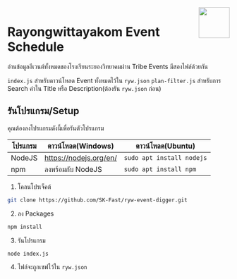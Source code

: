<img style="float: right;" src="https://rayongwit.ac.th/main/images/logo2.png" height="70">

# Rayongwittayakom Event Schedule

อ่านข้อมูลอีเวนต์ทั้งหมดของโรงเรียนระยองวิทยาคมผ่าน Tribe Events
มีสองไฟล์ด้วยกัน

`index.js` สำหรับดาวน์โหลด Event ทั้งหมดไว้ใน `ryw.json`
`plan-filter.js` สำหรับการ Search คำใน Title หรือ Description(ต้องรัน `ryw.json` ก่อน)

## รันโปรแกรม/Setup
คุณต้องลงโปรแกรมดังนี้เพื่อรันตัวโปรแกรม

| โปรแกรม | ดาวน์โหลด(Windows) |ดาวน์โหลด(Ubuntu) |
|--|--|--|
| NodeJS | https://nodejs.org/en/ | `sudo apt install nodejs` |
| npm | ลงพร้อมกับ NodeJS | `sudo apt install npm` |

1. โคลนโปรเจ็คต์
```sh
git clone https://github.com/SK-Fast/ryw-event-digger.git
```
2. ลง Packages
```sh
npm install
```
3. รันโปรแกรม
```sh
node index.js
```
4. ไฟล์จะถูกเซฟไว้ใน `ryw.json`
